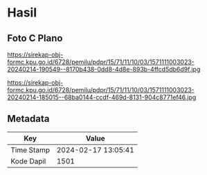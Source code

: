 # Hasil

## Foto C Plano

https://sirekap-obj-formc.kpu.go.id/6728/pemilu/pdpr/15/71/11/10/03/1571111003023-20240214-190549--8170b438-0dd8-4d8e-893b-4ffcd5db6d9f.jpg

https://sirekap-obj-formc.kpu.go.id/6728/pemilu/pdpr/15/71/11/10/03/1571111003023-20240214-185015--68ba0144-ccdf-469d-8131-904c8771ef46.jpg


## Metadata

| Key        | Value               |
| ---------- | ------------------- |
| Time Stamp | 2024-02-17 13:05:41 |
| Kode Dapil | 1501                |



